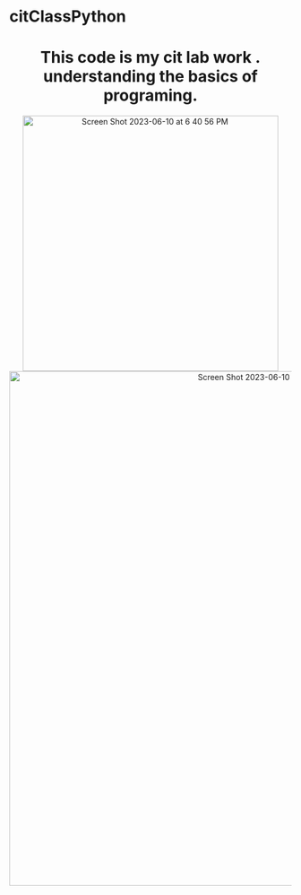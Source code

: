 # citClassPython

<div align="center">
	<h1>This code is my cit lab work .
understanding the basics of programing.
</h1>
<img width="456" alt="Screen Shot 2023-06-10 at 6 40 56 PM" src="https://github.com/White-OvO/citClassPython/assets/120700219/fda00764-932b-4c1b-844d-e80e28bde7cd">
<img width="918" alt="Screen Shot 2023-06-10 at 6 50 24 PM" src="https://github.com/White-OvO/citClassPython/assets/120700219/b3de1cea-3a33-4502-aa7d-ab44a953007a">
